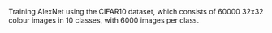 Training AlexNet using the CIFAR10 dataset, which consists of 60000 32x32 colour images in 10 classes, with 6000 images per class.
